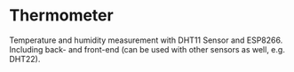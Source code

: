 # Thermometer
Temperature and humidity measurement with DHT11 Sensor and ESP8266. Including back- and front-end (can be used with other sensors as well, e.g. DHT22).

